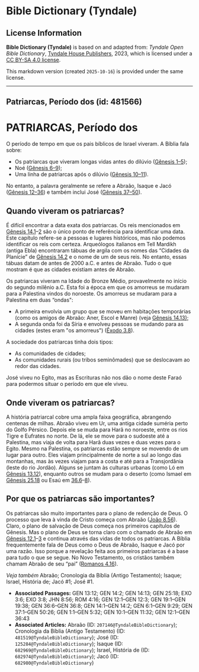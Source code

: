 # Bible Dictionary (Tyndale)

## License Information

**Bible Dictionary (Tyndale)** is based on and adapted from: _Tyndale Open Bible Dictionary_, [Tyndale House Publishers](https://tyndaleopenresources.com/), 2023, which is licensed under a [CC BY-SA 4.0 license](https://creativecommons.org/licenses/by-sa/4.0/legalcode.en).

This markdown version (created `2025-10-16`) is provided under the same license.



--------------------------------

## Patriarcas, Período dos (id: 481566)

PATRIARCAS, Período dos
=======================

O período de tempo em que os pais bíblicos de Israel viveram. A Bíblia fala sobre:

* Os patriarcas que viveram longas vidas antes do dilúvio ([Gênesis 1–5](https://ref.ly/Gen1:1-Gen5:32));
* Noé ([Gênesis 6–9](https://ref.ly/Gen6:1-Gen9:29));
* Uma linha de patriarcas após o dilúvio ([Gênesis 10–11](https://ref.ly/Gen10:1-Gen11:32)).

No entanto, a palavra geralmente se refere a Abraão, Isaque e Jacó ([Gênesis 12–36](https://ref.ly/Gen12:1-Gen36:43)) e também inclui José ([Gênesis 37–50](https://ref.ly/Gen37:1-Gen50:26)).

Quando viveram os patriarcas?
-----------------------------

É difícil encontrar a data exata dos patriarcas. Os reis mencionados em [Gênesis 14\.1](https://ref.ly/Gen14:1-Gen14:2)–[2](https://ref.ly/Gen14:1-Gen14:2) são o único ponto de referência para identificar uma data. Este capítulo refere\-se a pessoas e lugares históricos, mas não podemos identificar os reis com certeza. Arqueólogos italianos em Tell Mardikh (antiga Ebla) encontraram tábuas de argila com os nomes das “Cidades da Planície” de [Gênesis 14\.2](https://ref.ly/Gen14:2) e o nome de um de seus reis. No entanto, essas tábuas datam de antes de 2000 a.C. e antes de Abraão. Tudo o que mostram é que as cidades existiam antes de Abraão.

Os patriarcas viveram na Idade do Bronze Médio, provavelmente no início do segundo milênio a.C. Esta foi a época em que os amorreus se mudaram para a Palestina vindos do noroeste. Os amorreus se mudaram para a Palestina em duas “ondas":

* A primeira envolvia um grupo que se moveu em habitações temporárias (como os amigos de Abraão: Aner, Escol e Manre) (veja [Gênesis 14\.13\);](https://ref.ly/Gen14:13)
* A segunda onda foi da Síria e envolveu pessoas se mudando para as cidades (estes eram "os amorreus") ([Êxodo 3\.8](https://ref.ly/Exod3:8)).

A sociedade dos patriarcas tinha dois tipos:

* As comunidades de cidades;
* As comunidades rurais (ou tribos seminômades) que se deslocavam ao redor das cidades.

José viveu no Egito, mas as Escrituras não nos dão o nome deste Faraó para podermos situar o período em que ele viveu.

Onde viveram os patriarcas?
---------------------------

A história patriarcal cobre uma ampla faixa geográfica, abrangendo centenas de milhas. Abraão viveu em Ur, uma antiga cidade suméria perto do Golfo Pérsico. Depois ele se muda para Harã no noroeste, entre os rios Tigre e Eufrates no norte. De lá, ele se move para o sudoeste até a Palestina, mas viaja de volta para Harã duas vezes e duas vezes para o Egito. Mesmo na Palestina, os patriarcas estão sempre se movendo de um lugar para outro. Eles viajam principalmente de norte a sul ao longo das montanhas, mas às vezes viajam para a costa e até para a Transjordânia (leste do rio Jordão). Alguns se juntam às culturas urbanas (como Ló em [Gênesis 13\.12](https://ref.ly/Gen13:12)), enquanto outros se mudam para o deserto (como Ismael em [Gênesis 25\.18](https://ref.ly/Gen25:18) ou Esaú em [36\.6](https://ref.ly/Gen36:6-Gen36:8)–[8](https://ref.ly/Gen36:6-Gen36:8)).

Por que os patriarcas são importantes?
--------------------------------------

Os patriarcas são muito importantes para o plano de redenção de Deus. O processo que leva à vinda de Cristo começa com Abraão ([João 8\.56](https://ref.ly/John8:56)). Claro, o plano de salvação de Deus começa nos primeiros capítulos de Gênesis. Mas o plano de Deus se torna claro com o chamado de Abraão em [Gênesis 12\.1](https://ref.ly/Gen12:1-Gen12:3)–[3](https://ref.ly/Gen12:1-Gen12:3) e continua através das vidas de todos os patriarcas. A Bíblia frequentemente fala de Deus como o Deus de Abraão, Isaque e Jacó por uma razão. Isso porque a revelação feita aos primeiros patriarcas é a base para tudo o que se segue. No Novo Testamento, os cristãos também chamam Abraão de seu “pai” ([Romanos 4\.16](https://ref.ly/Rom4:16)).

*Veja também* Abraão; Cronologia da Bíblia (Antigo Testamento); Isaque; Israel, História de; Jacó \#1; José \#1.

* **Associated Passages:** GEN 13:12; GEN 14:2; GEN 14:13; GEN 25:18; EXO 3:6; EXO 3:8; JHN 8:56; ROM 4:16; GEN 12:1–GEN 12:3; GEN 19:1–GEN 19:38; GEN 36:6–GEN 36:8; GEN 14:1–GEN 14:2; GEN 6:1–GEN 9:29; GEN 37:1–GEN 50:26; GEN 1:1–GEN 5:32; GEN 10:1–GEN 11:32; GEN 12:1–GEN 36:43
* **Associated Articles:** Abraão (ID: `207146@TyndaleBibleDictionary`); Cronologia da Bíblia (Antigo Testamento) (ID: `481519@TyndaleBibleDictionary`); José (ID: `125284@TyndaleBibleDictionary`); Isaque (ID: `682969@TyndaleBibleDictionary`); Israel, História de (ID: `682974@TyndaleBibleDictionary`); Jacó (ID: `682980@TyndaleBibleDictionary`)

